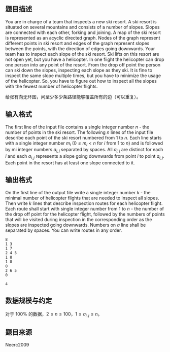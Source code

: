 ## 题目描述
You are in charge of a team that inspects a new ski resort. A ski resort is situated on several mountains and consists of a number of slopes. Slopes are connected with each other, forking and joining. A map of the ski resort is represented as an acyclic directed graph. Nodes of the graph represent different points in ski resort and edges of the graph represent slopes between the points, with the direction of edges going downwards. 
Your team has to inspect each slope of the ski resort. Ski lifts on this resort are not open yet, but you have a helicopter. In one fiight the helicopter can drop one person into any point of the resort. From the drop off point the person can ski down the slopes, inspecting each slope as they ski. It is fine to inspect the same slope multiple times, but you have to minimize the usage of the helicopter. So, you have to figure out how to inspect all the slopes with the fewest number of helicopter flights.

给张有向无环图，问至少多少条路径能够覆盖所有的边（可以重复）。

## 输入格式

The first line of the input file contains a single integer number $n$ - the number of points in the ski resort. The following $n$ lines of the input file describe each point of the ski resort numbered from $1$ to $n$. Each line starts with a single integer number $m_i$ ($0 \leq m_i < n$ for $i$ from $1$ to $n$) and is followed by mi integer numbers $a_{i,j}$ separated by spaces. All $a_{i,j}$ are distinct for each $i$ and each $a_{i,j}$ represents a slope going downwards from point $i$ to point $a_{i,j}$. Each point in the resort has at least one slope connected to it.

## 输出格式

On the first line of the output file write a single integer number $k$ - the minimal number of helicopter flights that are needed to inspect all slopes. Then write $k$ lines that describe inspection routes for each helicopter flight. Each route shall start with single integer number from $1$ to $n$ - the number of the drop off point for the helicopter flight, followed by the numbers of points that will be visited during inspection in the corresponding order as the slopes are inspected going downwards. Numbers on $a$ line shall be separated by spaces. You can write routes in any order.

```input1
8
1 3
1 7
2 4 5
1 8
1 8
0
2 6 5
0
```

```output1
4
```

## 数据规模与约定

对于 $100\%$ 的数据，$2 \leq  n \leq 100$，$1 \leq a_{i,j} \leq n$。

## 题目来源

Neerc2009